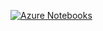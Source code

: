 [![Azure Notebooks](https://notebooks.azure.com/launch.png)](https://notebooks.azure.com/import/gh/muic-pattern-rekt-2018/Exercise8)